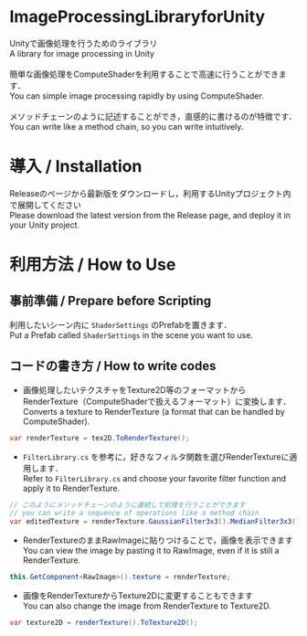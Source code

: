 # ImageProcessingLibraryforUnity
Unityで画像処理を行うためのライブラリ<br>
A library for image processing in Unity<br>
<br>
簡単な画像処理をComputeShaderを利用することで高速に行うことができます．<br>
You can simple image processing rapidly by using ComputeShader.<br>
<br>
メソッドチェーンのように記述することができ，直感的に書けるのが特徴です．<br>
You can write like a method chain, so you can write intuitively.<br>

# 導入 / Installation
Releaseのページから最新版をダウンロードし，利用するUnityプロジェクト内で展開してください<br>
Please download the latest version from the Release page, and deploy it in your Unity project.<br>

# 利用方法 / How to Use
## 事前準備 / Prepare before Scripting
利用したいシーン内に `ShaderSettings` のPrefabを置きます．<br>
Put a Prefab called `ShaderSettings` in the scene you want to use.

## コードの書き方 / How to write codes
* 画像処理したいテクスチャをTexture2D等のフォーマットからRenderTexture（ComputeShaderで扱えるフォーマット）に変換します．<br>
Converts a texture to RenderTexture (a format that can be handled by ComputeShader).

```cs
var renderTexture = tex2D.ToRenderTexture();
```

* `FilterLibrary.cs` を参考に，好きなフィルタ関数を選びRenderTextureに適用します．<br>
Refer to `FilterLibrary.cs` and choose your favorite filter function and apply it to RenderTexture.

```cs
// このようにメソッドチェーンのように連続して処理を行うことができます
// you can write a sequence of operations like a method chain
var editedTexture = renderTexture.GaussianFilter3x3().MedianFilter3x3();
```

* RenderTextureのままRawImageに貼りつけることで，画像を表示できます<br>
You can view the image by pasting it to RawImage, even if it is still a RenderTexture.

```cs
this.GetComponent<RawImage>().texture = renderTexture;
```

* 画像をRenderTextureからTexture2Dに変更することもできます<br>
You can also change the image from RenderTexture to Texture2D.

```cs
var texture2D = renderTexture().ToTexture2D();
```

